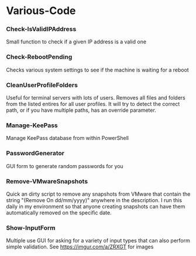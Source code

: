 # Various-Code

### Check-IsValidIPAddress
Small function to check if a given IP address is a valid one
### 
 
### Check-RebootPending
Checks various system settings to see if the machine is waiting for a reboot
### 
 
### CleanUserProfileFolders
Useful for terminal servers with lots of users.  Removes all files and folders from the listed entires for all user profiles.  It will try to detect the correct path, or if you have multiple paths, has an override parameter.
###

### Manage-KeePass
Manage KeePass database from within PowerShell
### 
 
### PasswordGenerator
GUI form to generate random passwords for you
### 

### Remove-VMwareSnapshots
Quick an dirty script to remove any snapshots from VMware that contain the string "(Remove On dd/mm/yyyy)" anywhere in the description.  I run this daily in my environment so that anyone creating snapshots can have them automatically removed on the specific date.
###

### Show-InputForm
Multiple use GUI for asking for a variety of input types that can also perform simple validation.  See https://imgur.com/a/ZRXGT for images
###
